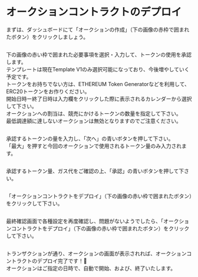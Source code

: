 # オークションコントラクトのデプロイ

まずは、ダッシュボードにて「オークションの作成」（下の画像の赤枠で囲まれたボタン）をクリックしましょう。

<figure><img src="../../../../.gitbook/assets/Group 1 (3) (1).png" alt=""><figcaption></figcaption></figure>

下の画像の赤い枠で囲まれた必要事項を選択・入力して、トークンの使用を承認します。\
テンプレートは現在Template V1のみ選択可能になっており、今後増やしていく予定です。\
トークンをお持ちでない方は、ETHEREUM Token Generatorなどを利用して、ERC20トークンをお作りください。\
開始日時ー終了日時は入力欄をクリックした際に表示されるカレンダーから選択して下さい。\
オークションへの割当は、競売にかけるトークンの数量を指定して下さい。\
最低調達額に達しないオークションは無効となりますのでご注意ください。

<figure><img src="../../../../.gitbook/assets/Group 1 (4).png" alt=""><figcaption></figcaption></figure>

承認するトークンの量を入力し、「次へ」の青いボタンを押して下さい。\
「最大」を押すと今回のオークションで使用されるトークン量のみ入力されます。

<figure><img src="../../../../.gitbook/assets/スクリーンショット 2024-03-11 6.35.14.png" alt=""><figcaption></figcaption></figure>

承認するトークン量、ガス代をご確認の上、「承認」の青いボタンを押して下さい。

<figure><img src="../../../../.gitbook/assets/スクリーンショット 2024-03-11 6.36.03.png" alt=""><figcaption></figcaption></figure>

「オークションコントラクトをデプロイ」（下の画像の赤い枠で囲まれたボタン）をクリックして下さい。

<figure><img src="../../../../.gitbook/assets/Group 1 (5).png" alt=""><figcaption></figcaption></figure>

最終確認画面で各種設定を再度確認し、問題がないようでしたら、「オークションコントラクトをデプロイ」（下の画像の赤い枠で囲まれたボタン）をクリックして下さい。

<figure><img src="../../../../.gitbook/assets/Group 1 (6).png" alt=""><figcaption></figcaption></figure>

トランザクションが通り、オークションの画面が表示されれば、オークションコントラクトのデプロイ完了です！🎉\
オークションはご指定の日時で、自動で開始、および、終了いたします。

<figure><img src="../../../../.gitbook/assets/スクリーンショット 2024-03-11 7.02.02.png" alt=""><figcaption></figcaption></figure>
